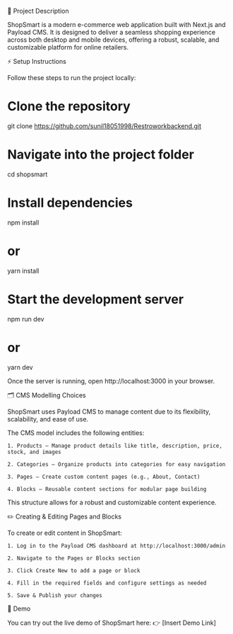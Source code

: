 📖 Project Description

ShopSmart is a modern e-commerce web application built with Next.js and Payload CMS.
It is designed to deliver a seamless shopping experience across both desktop and mobile devices, offering a robust, scalable, and customizable platform for online retailers.

⚡ Setup Instructions

Follow these steps to run the project locally:

# Clone the repository
git clone https://github.com/sunil18051998/Restroworkbackend.git

# Navigate into the project folder
cd shopsmart

# Install dependencies
npm install
# or
yarn install

# Start the development server
npm run dev
# or
yarn dev


Once the server is running, open http://localhost:3000
 in your browser.

🗂 CMS Modelling Choices

 ShopSmart uses Payload CMS to manage content due to its flexibility, scalability, and ease of use.

The CMS model includes the following entities:

    1. Products – Manage product details like title, description, price, stock, and images

    2. Categories – Organize products into categories for easy navigation

    3. Pages – Create custom content pages (e.g., About, Contact)

    4. Blocks – Reusable content sections for modular page building

This structure allows for a robust and customizable content experience.

✏️ Creating & Editing Pages and Blocks

To create or edit content in ShopSmart:

    1. Log in to the Payload CMS dashboard at http://localhost:3000/admin

    2. Navigate to the Pages or Blocks section

    3. Click Create New to add a page or block

    4. Fill in the required fields and configure settings as needed

    5. Save & Publish your changes

🚀 Demo

You can try out the live demo of ShopSmart here:
👉 [Insert Demo Link]